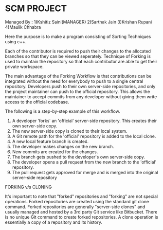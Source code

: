 # SCM PROJECT
Managed By : 1)Kshitiz Saini(MANAGER)  2)Sarthak Jain  3)Krishan Rupani  4)Maulik Chhabra

Here the purpose is to make a program consisting of Sorting Techniques using c++.

Each of the contributor is required to push their changes to the allocated branches so that they can be viewed seperately.
Technique of Forking is used to maintain the repository so that each contributor are able to get their private workspace.

The main advantage of the Forking Workflow is that contributions can be integrated without the need for everybody to push to a
single central repository. Developers push to their own server-side repositories, and only the project maintainer can push to
the official repository. This allows the maintainer to accept commits from any developer without giving them write access to
the official codebase.




The following is a step-by-step example of this workflow.

 

1. A developer 'forks' an 'official' server-side repository. This creates their own server-side copy.
2. The new server-side copy is cloned to their local system.
3. A Git remote path for the 'official' repository is added to the local clone.
4. A new local feature branch is created.
5. The developer makes changes on the new branch.
6. New commits are created for the changes.
7. The branch gets pushed to the developer's own server-side copy.
8. The developer opens a pull request from the new branch to the 'official' repository.
9. The pull request gets approved for merge and is merged into the original server-side repository


FORKING v/s CLONING

It's important to note that "forked" repositories and "forking" are not special operations. Forked repositories are created
using the standard git clone command. Forked repositories are generally "server-side clones" and usually managed and hosted by
a 3rd party Git service like Bitbucket. There is no unique Git command to create forked repositories. A clone operation is
essentially a copy of a repository and its history. 
